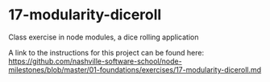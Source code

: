 # 17-modularity-diceroll
Class exercise in node modules, a dice rolling application

A link to the instructions for this project can be found here:
https://github.com/nashville-software-school/node-milestones/blob/master/01-foundations/exercises/17-modularity-diceroll.md
